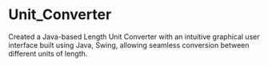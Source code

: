 # Unit_Converter
Created a Java-based Length Unit Converter with an intuitive graphical user interface built using Java, Swing, allowing seamless conversion between different units of length.
